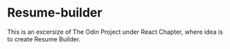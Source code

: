 # Resume-builder
This is an excersize of The Odin Project under React Chapter, where idea is to create Resume Builder. 
